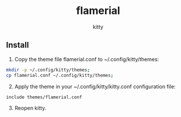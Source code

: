 <h1 align="center">flamerial</h1>
<p align="center">kitty</p>

## Install

1. Copy the theme file flamerial.conf to ~/.config/kitty/themes:

```sh
mkdir -p ~/.config/kitty/themes;
cp flamerial.conf ~/.config/kitty/themes;
```

2. Apply the theme in your ~/.config/kitty/kitty.conf configuration file:

```
include themes/flamerial.conf
```

3. Reopen kitty.
